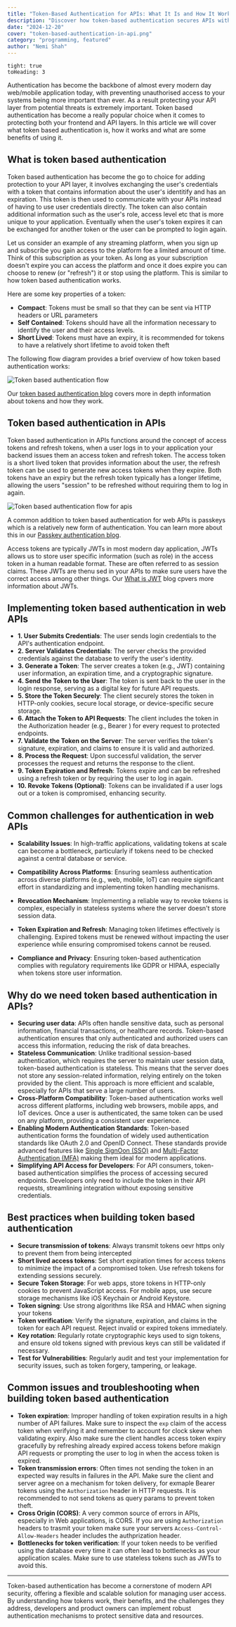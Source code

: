 ```yaml
---
title: "Token-Based Authentication for APIs: What It Is and How It Works"
description: "Discover how token-based authentication secures APIs with this simple guide. Understand its process, benefits, drawbacks and more."
date: "2024-12-20"
cover: "token-based-authentication-in-api.png"
category: "programming, featured"
author: "Nemi Shah"
---
```


```toc
tight: true
toHeading: 3
```

Authentication has become the backbone of almost every modern day web/mobile application today, with preventing unauthorised access to your systems being more important than ever. As a result protecting your API layer from potential threats is extremely important. Token based authentication has become a really popular choice when it comes to protecting both your frontend and API layers. In this article we will cover what token based authentication is, how it works and what are some benefits of using it.

## What is token based authentication

Token based authentication has become the go to choice for adding protection to your API layer, it involves exchanging the user's credentials with a token that contains information about the user's identitify and has an expiration. This token is then used to communicate with your APIs instead of having to use user credentials directly. The token can also contain additional information such as the user's role, access level etc that is more unique to your application. Eventually when the user's token expires it can be exchanged for another token or the user can be prompted to login again.

Let us consider an example of any streaming platform, when you sign up and subscribe you gain access to the platform foe a limited amount of time. Think of this subscription as your token. As long as your subscription doesn't expire you can access the platform and once it does expire you can choose to renew (or "refresh") it or stop using the platform. This is similar to how token based authentication works.

Here are some key properties of a token:

- **Compact**: Tokens must be small so that they can be sent via HTTP headers or URL parameters
- **Self Contained**: Tokens should have all the information necessary to identify the user and their access levels.
- **Short Lived**: Tokens must have an expiry, it is recommended for tokens to have a relatively short lifetime to avoid token theft

The following flow diagram provides a brief overview of how token based authentication works:

![Token based authentication flow](./token-based-flow.png)

Our [token based authentication blog](/blog/token-based-authentication) covers more in depth information about tokens and how they work.

## Token based authentication in APIs

Token based authentication in APIs functions around the concept of access tokens and refresh tokens, when a user logs in to your application your backend issues them an access token and refresh token. The access token is a short lived token that provides information about the user, the refresh token can be used to generate new access tokens when they expire. Both tokens have an expiry but the refresh token typically has a longer lifetime, allowing the users "session" to be refreshed without requiring them to log in again.

![Token based authentication flow for apis](./token-based-api.png)

A common addition to token based authentication for web APIs is passkeys which is a relatively new form of authentication. You can learn more about this in our [Passkey authentication blog](/blog/passkey-authentication).

Access tokens are typically JWTs in most modern day application, JWTs allows us to store user specific information (such as role) in the access token in a human readable format. These are often referred to as session claims. These JWTs are thenu sed in your APIs to make sure users have the correct access among other things. Our [What is JWT](/blog/what-is-jwt) blog cpvers more information about JWTs.

## Implementing token based authentication in web APIs

- **1. User Submits Credentials**: The user sends login credentials to the API's authentication endpoint.
- **2. Server Validates Credentials**: The server checks the provided credentials against the database to verify the user's identity.
- **3. Generate a Token**: The server creates a token (e.g., JWT) containing user information, an expiration time, and a cryptographic signature.
- **4. Send the Token to the User**: The token is sent back to the user in the login response, serving as a digital key for future API requests.
- **5. Store the Token Securely**: The client securely stores the token in HTTP-only cookies, secure local storage, or device-specific secure storage.
- **6. Attach the Token to API Requests**: The client includes the token in the Authorization header (e.g., Bearer <token>) for every request to protected endpoints.
- **7. Validate the Token on the Server**: The server verifies the token's signature, expiration, and claims to ensure it is valid and authorized.
- **8. Process the Request**: Upon successful validation, the server processes the request and returns the response to the client.
- **9. Token Expiration and Refresh**: Tokens expire and can be refreshed using a refresh token or by requiring the user to log in again.
- **10. Revoke Tokens (Optional)**: Tokens can be invalidated if a user logs out or a token is compromised, enhancing security.

## Common challenges for authentication in web APIs

- **Scalability Issues**: In high-traffic applications, validating tokens at scale can become a bottleneck, particularly if tokens need to be checked against a central database or service.

- **Compatibility Across Platforms**: Ensuring seamless authentication across diverse platforms (e.g., web, mobile, IoT) can require significant effort in standardizing and implementing token handling mechanisms.

- **Revocation Mechanism**: Implementing a reliable way to revoke tokens is complex, especially in stateless systems where the server doesn't store session data.

- **Token Expiration and Refresh**: Managing token lifetimes effectively is challenging. Expired tokens must be renewed without impacting the user experience while ensuring compromised tokens cannot be reused.

- **Compliance and Privacy**: Ensuring token-based authentication complies with regulatory requirements like GDPR or HIPAA, especially when tokens store user information.

## Why do we need token based authentication in APIs?

- **Securing user data**: APIs often handle sensitive data, such as personal information, financial transactions, or healthcare records. Token-based authentication ensures that only authenticated and authorized users can access this information, reducing the risk of data breaches.
- **Stateless Communication**: Unlike traditional session-based authentication, which requires the server to maintain user session data, token-based authentication is stateless. This means that the server does not store any session-related information, relying entirely on the token provided by the client. This approach is more efficient and scalable, especially for APIs that serve a large number of users.
- **Cross-Platform Compatibility**: Token-based authentication works well across different platforms, including web browsers, mobile apps, and IoT devices. Once a user is authenticated, the same token can be used on any platform, providing a consistent user experience.
- **Enabling Modern Authentication Standards**: Token-based authentication forms the foundation of widely used authentication standards like OAuth 2.0 and OpenID Connect. These standards provide advanced features like [Single SignOon (SSO)](/blog/sso-authentication) and [Multi-Factor Authentication (MFA)](/blog/mfa-best-practices) making them ideal for modern applications.
- **Simplifying API Access for Developers**: For API consumers, token-based authentication simplifies the process of accessing secured endpoints. Developers only need to include the token in their API requests, streamlining integration without exposing sensitive credentials.

## Best practices when building token based authentication

- **Secure transmission of tokens**: Always transmit tokens oevr https only to prevent them from being intercepted
- **Short lived access tokens**: Set short expiration times for access tokens to minimize the impact of a compromised token. Use refresh tokens for extending sessions securely.
- **Secure Token Storage**: For web apps, store tokens in HTTP-only cookies to prevent JavaScript access. For mobile apps, use secure storage mechanisms like iOS Keychain or Android Keystore.
- **Token signing**: Use strong algorithms like RSA and HMAC when signing your tokens
- **Token verification**: Verify the signature, expiration, and claims in the token for each API request. Reject invalid or expired tokens immediately.
- **Key rotation**: Regularly rotate cryptographic keys used to sign tokens, and ensure old tokens signed with previous keys can still be validated if necessary.
- **Test for Vulnerabilities**: Regularly audit and test your implementation for security issues, such as token forgery, tampering, or leakage.

## Common issues and troubleshooting when building token based authentication

- **Token expiration**: Improper handling of token expiration results in a high number of API failures. Make sure to inspect the `exp` claim of the access token when verifying it and remember to account for clock skew when validating expiry. Also make sure the client handles access token expiry gracefully by refreshing already expired access tokens before makign API requests or prompting the user to log in when the access token is expired.
- **Token transmission errors**: Often times not sending the token in an expected way results in failures in the API. Make sure the client and server agree on a mechanism for token delivery, for exmaple Bearer tokens using the `Authorization` header in HTTP requests. It is recommended to not send tokens as query params to prevent token theft.
- **Cross Origin (CORS)**: A very common source of errors in APIs, especially in Web applications, is CORS. If you are using `Authorization` headers to trasmit your token make sure your servers `Access-Control-Allow-Headers` header includes the authprization header.
- **Bottlenecks for token verification**: If your token needs to be verified using the database every time it can often lead to bottlenecks as your application scales. Make sure to use stateless tokens such as JWTs to avoid this.

--------------

Token-based authentication has become a cornerstone of modern API security, offering a flexible and scalable solution for managing user access. By understanding how tokens work, their benefits, and the challenges they address, developers and product owners can implement robust authentication mechanisms to protect sensitive data and resources.